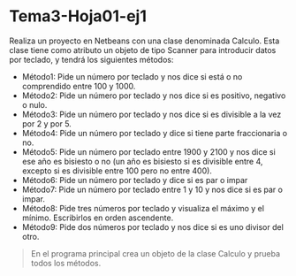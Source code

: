 # Tema3-Hoja01-ej1

Realiza un proyecto en Netbeans con una clase denominada Calculo. Esta clase tiene como
atributo un objeto de tipo Scanner para introducir datos por teclado, y tendrá los siguientes
métodos:
+ Método1: Pide un número por teclado y nos dice si está o no comprendido entre 100 y 1000.
+ Método2: Pide un número por teclado y nos dice si es positivo, negativo o nulo.
+ Método3: Pide un número por teclado y nos dice si es divisible a la vez por 2 y por 5.
+ Método4: Pide un número por teclado y dice si tiene parte fraccionaria o no.
+ Método5: Pide un número por teclado entre 1900 y 2100 y nos dice si ese año es bisiesto o no (un año es bisiesto si es divisible entre 4, excepto si es divisible entre 100 pero no entre 400).
+ Método6: Pide un número por teclado y dice si es par o impar
+ Método7: Pide un número por teclado entre 1 y 10 y nos dice si es par o impar.
+ Método8: Pide tres números por teclado y visualiza el máximo y el mínimo. Escribirlos en orden ascendente.
+ Método9: Pide dos números por teclado y nos dice si es uno divisor del otro.

> En el programa principal crea un objeto de la clase Calculo y prueba todos los métodos.